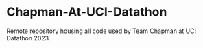 # Chapman-At-UCI-Datathon
Remote repository housing all code used by Team Chapman at UCI Datathon 2023.
